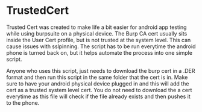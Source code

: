 # TrustedCert

Trusted Cert was created to make life a bit easier for android app testing while using burpsuite on a physical device. The Burp CA cert usually sits inside the User Cert profile, but is not trusted at the system level. This can cause issues with sslpinning. The script has to be run everytime the android phone is turned back on, but it helps automate the process into one simple script. 

Anyone who uses this script, just needs to download the burp cert in a .DER format and then run this script in the same folder that the cert is in. Make sure to have your android physical device plugged in and this will add the cert as a trusted system level cert. You do not need to download the a cert everytime as this file will check if the file already exists and then pushes it to the phone.
